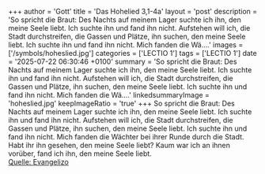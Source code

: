 +++
author = 'Gott'
title = 'Das Hohelied 3,1-4a'
layout = 'post'
description = 'So spricht die Braut: Des Nachts auf meinem Lager suchte ich ihn, den meine Seele liebt. Ich suchte ihn und fand ihn nicht. Aufstehen will ich, die Stadt durchstreifen, die Gassen und Plätze, ihn suchen, den meine Seele liebt. Ich suchte ihn und fand ihn nicht. Mich fanden die Wä....'
images = ['/symbols/hoheslied.jpg']
categories = ['LECTIO 1']
tags = ['LECTIO 1']
date = '2025-07-22 06:30:46 +0100'
summary = 'So spricht die Braut: Des Nachts auf meinem Lager suchte ich ihn, den meine Seele liebt. Ich suchte ihn und fand ihn nicht. Aufstehen will ich, die Stadt durchstreifen, die Gassen und Plätze, ihn suchen, den meine Seele liebt. Ich suchte ihn und fand ihn nicht. Mich fanden die Wä....'
linkedsummaryImage = 'hoheslied.jpg'
keepImageRatio = 'true'
+++
So spricht die Braut: Des Nachts auf meinem Lager suchte ich ihn, den meine Seele liebt. Ich suchte ihn und fand ihn nicht.
Aufstehen will ich, die Stadt durchstreifen, die Gassen und Plätze, ihn suchen, den meine Seele liebt. Ich suchte ihn und fand ihn nicht.
Mich fanden die Wächter bei ihrer Runde durch die Stadt.<!--more--> Habt ihr ihn gesehen, den meine Seele liebt?
Kaum war ich an ihnen vorüber, fand ich ihn, den meine Seele liebt.<br> [Quelle: Evangelizo](https://evangeliumtagfuertag.org/DE/gospel)